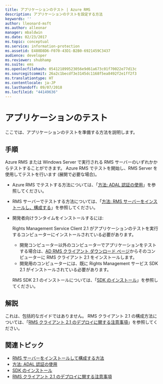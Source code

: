 ```yaml
---
title: アプリケーションのテスト | Azure RMS
description: アプリケーションのテストを設定する方法
keywords: ''
author: lleonard-msft
ms.author: alleonar
manager: mbaldwin
ms.date: 02/23/2017
ms.topic: conceptual
ms.service: information-protection
ms.assetid: E480D8D6-F070-43D1-B2B0-6921459C3437
audience: developer
ms.reviewer: shubhamp
ms.suite: ems
ms.openlocfilehash: 054121899523056e9d61a673c01f70022e77d13c
ms.sourcegitcommit: 26a2c1becdf3e3145dc1168f5ea8492f2e1ff2f3
ms.translationtype: HT
ms.contentlocale: ja-JP
ms.lasthandoff: 09/07/2018
ms.locfileid: "44149636"
---
```

# <a name="testing-your-application"></a>アプリケーションのテスト

ここでは、アプリケーションのテストを準備する方法を説明します。

## <a name="instructions"></a>手順

Azure RMS または Windows Server で実行される RMS サーバーのいずれかからテストすることができます。  Azure RMS でテストを開始し、RMS Server を使用してテストを行います (展開で必要な場合)。

- Azure RMS でテストする方法については、「[方法: ADAL 認証の使用](how-to-use-adal-authentication.md)」を参照してください。
- RMS サーバーでテストする方法については、「[方法: RMS サーバーをインストールし、構成する](how-to-install-and-configure-an-rms-server.md)」を参照してください。
- 開発者向けランタイムをインストールするには:

   Rights Management Service Client 2.1 がアプリケーションのテストを実行するコンピューターにインストールされている必要があります。
   - 開発コンピューター以外のコンピューターでアプリケーションをテストする場合は、[AD RMS クライアント ダウンロード ページ](http://www.microsoft.com/en-us/download/details.aspx?id=38396)からそのコンピューターに RMS クライアント 2.1 をインストールします。
   - 開発用のコンピューターには、既に Rights Management サービス SDK 2.1 がインストールされている必要があります。

   RMS SDK 2.1 のインストールについては、「[SDK のインストール](install-the-rms-sdk.md)」を参照してください。

## <a name="remarks"></a>解説

これは、包括的なガイドではありません。 RMS クライアント 2.1 の構成方法については、「[RMS クライアント 2.1 のデプロイに関する注意事項](https://technet.microsoft.com/library/jj159267(WS.10).aspx)」を参照してください。

## <a name="related-topics"></a>関連トピック

* [RMS サーバーをインストールして構成する方法](how-to-install-and-configure-an-rms-server.md)
* [方法: ADAL 認証の使用](how-to-use-adal-authentication.md)
* [SDK のインストール](install-the-rms-sdk.md)
* [RMS クライアント 2.1 のデプロイに関する注意事項](https://technet.microsoft.com/library/jj159267(WS.10).aspx)

